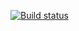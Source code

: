 [![Build status](https://ci.appveyor.com/api/projects/status/mr4ctsk208n4o8fa?svg=true)](https://ci.appveyor.com/project/iojuch/testmode)
